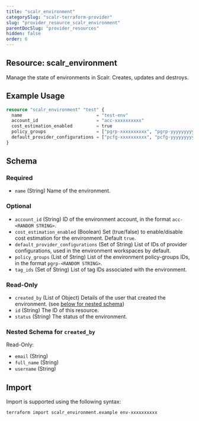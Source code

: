```yaml
---
title: "scalr_environment"
categorySlug: "scalr-terraform-provider"
slug: "provider_resource_scalr_environment"
parentDocSlug: "provider_resources"
hidden: false
order: 6
---
```

## Resource: scalr_environment

Manage the state of environments in Scalr. Creates, updates and destroys.

## Example Usage

```terraform
resource "scalr_environment" "test" {
  name                            = "test-env"
  account_id                      = "acc-xxxxxxxxxx"
  cost_estimation_enabled         = true
  policy_groups                   = ["pgrp-xxxxxxxxxx", "pgrp-yyyyyyyyyy"]
  default_provider_configurations = ["pcfg-xxxxxxxxxx", "pcfg-yyyyyyyyyy"]
}
```

<!-- schema generated by tfplugindocs -->
## Schema

### Required

- `name` (String) Name of the environment.

### Optional

- `account_id` (String) ID of the environment account, in the format `acc-<RANDOM STRING>`.
- `cost_estimation_enabled` (Boolean) Set (true/false) to enable/disable cost estimation for the environment. Default `true`.
- `default_provider_configurations` (Set of String) List of IDs of provider configurations, used in the environment workspaces by default.
- `policy_groups` (List of String) List of the environment policy-groups IDs, in the format `pgrp-<RANDOM STRING>`.
- `tag_ids` (Set of String) List of tag IDs associated with the environment.

### Read-Only

- `created_by` (List of Object) Details of the user that created the environment. (see [below for nested schema](#nestedatt--created_by))
- `id` (String) The ID of this resource.
- `status` (String) The status of the environment.

<a id="nestedatt--created_by"></a>
### Nested Schema for `created_by`

Read-Only:

- `email` (String)
- `full_name` (String)
- `username` (String)

## Import

Import is supported using the following syntax:

```shell
terraform import scalr_environment.example env-xxxxxxxxxx
```
